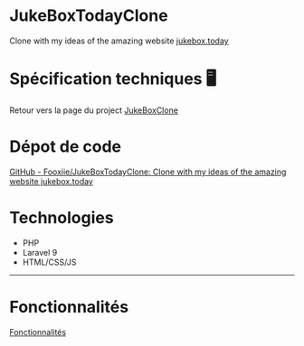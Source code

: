# JukeBoxTodayClone
Clone with my ideas of the amazing website [jukebox.today](https://jukebox.today)
# Spécification techniques 🖥️

Retour vers la page du project [JukeBoxClone](https://www.notion.so/JukeBoxClone-2d8d2e5521cd4fc786bce28bf20023b7)

# Dépot de code

[GitHub - Fooxiie/JukeBoxTodayClone: Clone with my ideas of the amazing website jukebox.today](https://github.com/Fooxiie/JukeBoxTodayClone)

# Technologies

- PHP
- Laravel 9
- HTML/CSS/JS

---

# Fonctionnalités

[Fonctionnalités](Spe%CC%81cifica%200b0e2/Fonctionna%20c1be9.csv)
